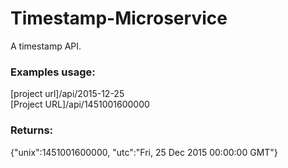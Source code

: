 # Timestamp-Microservice
A timestamp API.

### Examples usage:

[project url]/api/2015-12-25  
[Project URL]/api/1451001600000  

### Returns:

{"unix":1451001600000, "utc":"Fri, 25 Dec 2015 00:00:00 GMT"}

 
